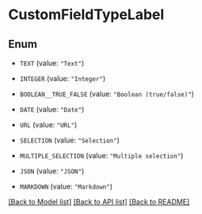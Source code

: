 # CustomFieldTypeLabel

## Enum


* `TEXT` (value: `"Text"`)

* `INTEGER` (value: `"Integer"`)

* `BOOLEAN__TRUE_FALSE` (value: `"Boolean (true/false)"`)

* `DATE` (value: `"Date"`)

* `URL` (value: `"URL"`)

* `SELECTION` (value: `"Selection"`)

* `MULTIPLE_SELECTION` (value: `"Multiple selection"`)

* `JSON` (value: `"JSON"`)

* `MARKDOWN` (value: `"Markdown"`)


[[Back to Model list]](../README.md#documentation-for-models) [[Back to API list]](../README.md#documentation-for-api-endpoints) [[Back to README]](../README.md)



